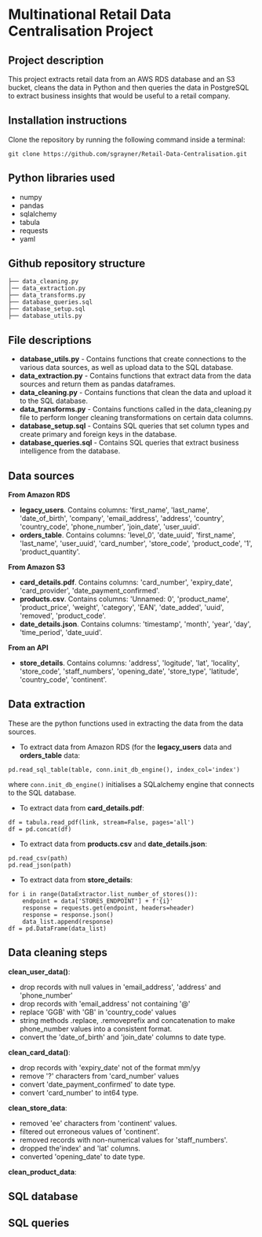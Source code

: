 # Multinational Retail Data Centralisation Project

## Project description
This project extracts retail data from an AWS RDS database and an S3 bucket, cleans the data in Python and then queries the data in PostgreSQL to extract business insights that would be useful to a retail company.

## Installation instructions

Clone the repository by running the following command inside a terminal:
```
git clone https://github.com/sgrayner/Retail-Data-Centralisation.git
```

## Python libraries used

- numpy
- pandas
- sqlalchemy
- tabula
- requests
- yaml

## Github repository structure

```
├── data_cleaning.py
│── data_extraction.py 
├── data_transforms.py
├── database_queries.sql
├── database_setup.sql
├── database_utils.py
```

## File descriptions

- **database_utils.py** - Contains functions that create connections to the various data sources, as well as upload data to the SQL database.
- **data_extraction.py** - Contains functions that extract data from the data sources and return them as pandas dataframes.
- **data_cleaning.py** - Contains functions that clean the data and upload it to the SQL database.
- **data_transforms.py** - Contains functions called in the data_cleaning.py file to perform longer cleaning transformations on certain data columns.
- **database_setup.sql** - Contains SQL queries that set column types and create primary and foreign keys in the database.
- **database_queries.sql** - Contains SQL queries that extract business intelligence from the database.

## Data sources

**From Amazon RDS**
- **legacy_users**. Contains columns: 'first_name', 'last_name', 'date_of_birth', 'company', 'email_address', 'address', 'country', 'country_code', 'phone_number', 'join_date', 'user_uuid'.
- **orders_table**. Contains columns: 'level_0', 'date_uuid', 'first_name', 'last_name', 'user_uuid', 'card_number', 'store_code', 'product_code', '1', 'product_quantity'.

**From Amazon S3**
- **card_details.pdf**. Contains columns: 'card_number', 'expiry_date', 'card_provider', 'date_payment_confirmed'.
- **products.csv**. Contains columns: 'Unnamed: 0', 'product_name', 'product_price', 'weight', 'category', 'EAN', 'date_added', 'uuid', 'removed', 'product_code'.
- **date_details.json**. Contains columns: 'timestamp', 'month', 'year', 'day', 'time_period', 'date_uuid'.

**From an API**
- **store_details**. Contains columns: 'address', 'logitude', 'lat', 'locality', 'store_code', 'staff_numbers', 'opening_date', 'store_type', 'latitude', 'country_code', 'continent'.

## Data extraction

These are the python functions used in extracting the data from the data sources.
 
- To extract data from Amazon RDS (for the **legacy_users** data and **orders_table** data:
```
pd.read_sql_table(table, conn.init_db_engine(), index_col='index')
```
where ```conn.init_db_engine()``` initialises a SQLalchemy engine that connects to the SQL database.

- To extract data from **card_details.pdf**:
```
df = tabula.read_pdf(link, stream=False, pages='all')
df = pd.concat(df)
```

- To extract data from **products.csv** and **date_details.json**:
```
pd.read_csv(path)
pd.read_json(path)
```

- To extract data from **store_details**:
```
for i in range(DataExtractor.list_number_of_stores()):
    endpoint = data['STORES_ENDPOINT'] + f'{i}'
    response = requests.get(endpoint, headers=header)
    response = response.json()
    data_list.append(response)
df = pd.DataFrame(data_list)
```

## Data cleaning steps

**clean_user_data()**:
- drop records with null values in 'email_address', 'address' and 'phone_number'
- drop records with 'email_address' not containing '@'
- replace 'GGB' with 'GB' in 'country_code' values
- string methods .replace, .removeprefix and concatenation to make phone_number values into a consistent format.
- convert the 'date_of_birth' and 'join_date' columns to date type.

**clean_card_data()**:
- drop records with 'expiry_date' not of the format mm/yy
- remove '?' characters from 'card_number' values
- convert 'date_payment_confirmed' to date type.
- convert 'card_number' to int64 type.

**clean_store_data**:
- removed 'ee' characters from 'continent' values.
- filtered out erroneous values of 'continent'.
- removed records with non-numerical values for 'staff_numbers'.
- dropped the'index' and 'lat' columns.
- converted 'opening_date' to date type.

**clean_product_data**:

## SQL database

## SQL queries
